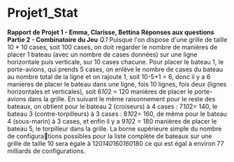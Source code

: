 # Projet1_Stat
**Rapport de Projet 1 - Emma, Clarisse, Bettina**
**Réponses aux questions**
**Partie 2 - Combinatoire du Jeu**
*Q.1*
Puisque l'on dispose d'une grille de taille 10 * 10 cases, soit 100 cases, on doit regarder le nombre de manières de placer 1 bateau (avec un nombre de cases données) sur une ligne horizontale
puis verticale, sur 10 cases chacune.
Pour placer le bateau 1, le porte-avions, qui prends 5 cases, on enlève le nombre de cases du bateau au nombre total de la ligne et on rajoute 1, soit 10-5+1 = 6, donc il y a 6 manieres de placer le
bateau dans une ligne, fois 10 lignes, fois deux (lignes horizontales et verticales), soit 6*10*2 = 120 manières de placer le porte-avions dans la grille.
En suivant le même raisonnement pour le reste des bateaux, on obtient pour le bateau 2 (croiseurs) à 4 cases : 7*10*2= 140,  le bateau 3 (contre-torpilleurs) à 3 cases : 8*10*2= 160, de même pour 
 le bateau 4 (sous-marin) à 3 cases, et enfin il y a 9*10*2 = 180 manières de placer le bateau 5, le torpilleur dans la grille.
 La borne supérieure simple du nombre de configurations possibles pour la liste complète de bateaux sur une grille de taille 10 sera égale à 120*140*160*160*180 ce qui est égal à environ 77 milliards de configurations.
